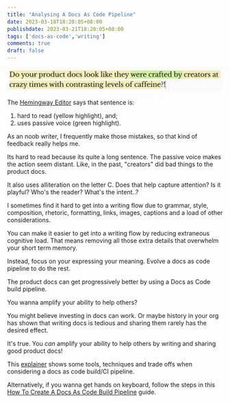```yaml
---
title: "Analysing A Docs As Code Pipeline"
date: 2023-03-18T18:20:05+08:00
publishdate: 2023-03-21T18:20:05+08:00
tags: ['docs-as-code','writing']
comments: true
draft: false
---
```


![hard to read sentence](hard-to-read-passive-voice.png)

The [Hemingway Editor](https://hemingwayapp.com/) says that sentence is:

1. hard to read (yellow highlight), and;
1. uses passive voice (green highlight).

As an noob writer, I frequently make those mistakes, so that kind of feedback really helps me.

Its hard to read because its quite a long sentence. The passive voice makes the action seem distant. Like, in the past, "creators" did bad things to the product docs.

It also uses alliteration on the letter C. Does that help capture attention? Is it playful? Who's the reader? What's the intent..?

I sometimes find it hard to get into a writing flow due to grammar, style, composition, rhetoric, formatting, links, images, captions and a load of other considerations.

You can make it easier to get into a writing flow by reducing extraneous cognitive load. That means removing all those extra details that overwhelm your short term memory.

Instead, focus on your expressing your meaning. Evolve a docs as code pipeline to do the rest.

The product docs can get progressively better by using a Docs as Code build pipeline.

You wanna amplify your ability to help others?

You might believe investing in docs can work. Or maybe history in your org has shown that writing docs is tedious and sharing them rarely has the desired effect.

It's true. You *can* amplify your ability to help others by writing and sharing good product docs!

This [explainer](../../explainer/docs-as-code-build-pipeline-explained/) shows some tools, techniques and trade offs when considering a docs as code build/CI pipeline.

Alternatively, if you wanna get hands on keyboard, follow the steps in this [How To Create A Docs As Code Build Pipeline](../../how-to/create-a-docs-as-code-build-pipeline) guide.
